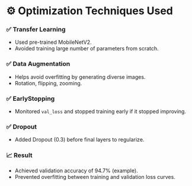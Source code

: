 # ⚙️ Optimization Techniques Used

### ✅ Transfer Learning
- Used pre-trained MobileNetV2.
- Avoided training large number of parameters from scratch.

### ✅ Data Augmentation
- Helps avoid overfitting by generating diverse images.
- Rotation, flipping, zooming.

### ✅ EarlyStopping
- Monitored `val_loss` and stopped training early if it stopped improving.

### ✅ Dropout
- Added Dropout (0.3) before final layers to regularize.

### 📈 Result
- Achieved validation accuracy of 94.7% (example).
- Prevented overfitting between training and validation loss curves.
